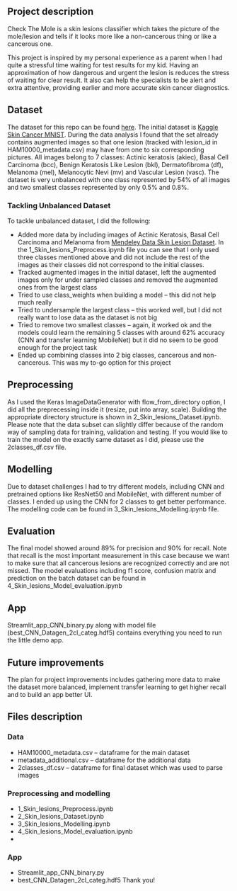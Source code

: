 ## Project description
Check The Mole is a skin lesions classifier which takes the picture of the mole/lesion and tells if it looks more like a non-cancerous thing or like a cancerous one. 

This project is inspired by my personal experience as a parent when I had quite a stressful time waiting for test results for my kid. Having an approximation of how dangerous and urgent the lesion is reduces the stress of waiting for clear result. It also can help the specialists to be alert and extra attentive, providing earlier and more accurate skin cancer diagnostics.
## Dataset
The dataset for this repo can be found [here](https://drive.google.com/file/d/1qQhg56kZ8Tqh4Cv0a7Tjvpnx6YcnOzPG/view?usp=sharing).
The initial dataset is [Kaggle Skin Cancer MNIST](https://www.kaggle.com/kmader/skin-cancer-mnist-ham10000). During the data analysis I found that the set already contains augmented images so that one lesion (tracked with lesion_id in HAM10000_metadata.csv) may have from one to six corresponding pictures. 
All images belong to 7 classes: Actinic keratosis (akiec), Basal Cell Carcinoma (bcc), Benign Keratosis Like Lesion (bkl), Dermatofibroma (df), Melanoma (mel), Melanocytic Nevi (mv) and Vascular Lesion (vasc). The dataset is very unbalanced with one class represented by 54% of all images and two smallest classes represented by only 0.5% and 0.8%.
### Tackling Unbalanced Dataset
To tackle unbalanced dataset, I did the following:
-	Added more data by including images of Actinic Keratosis, Basal Cell Carcinoma and Melanoma from [Mendeley Data Skin Lesion Dataset](https://data.mendeley.com/datasets/zr7vgbcyr2/1). In the 1_Skin_lesions_Preprocess.ipynb file you can see that I only used three classes mentioned above and did not include the rest of the images as their classes did not correspond to the initial classes.
-	Tracked augmented images in the initial dataset, left the augmented images only for under sampled classes and removed the augmented ones from the largest class
-	Tried to use class_weights when building a model – this did not help much really
-	Tried to undersample the largest class – this worked well, but I did not really want to lose data as the dataset is not big
-	Tried to remove two smallest classes – again, it worked ok and the models could learn the remaining 5 classes with around 62% accuracy (CNN and transfer learning MobileNet) but it did no seem to be good enough for the project task
-	Ended up combining classes into 2 big classes, cancerous and non-cancerous. This was my to-go option for this project
## Preprocessing
As I used the Keras ImageDataGenerator with flow_from_directory option, I did all the preprecessing inside it (resize, put into array, scale). Building the appropriate directory structure is shown in 2_Skin_lesions_Dataset.ipynb. 
Please note that the data subset can slightly differ because of the random way of sampling data for training, validation and testing. If you would like to train the  model on the exactly same dataset as I did, please use the 2classes_df.csv file. 

## Modelling
Due to dataset challenges I had to try different models, including CNN and pretrained options like ResNet50 and MobileNet, with different number of classes. I ended up using the CNN for 2 classes to get better performance. The modelling code can be found in 3_Skin_lesions_Modelling.ipynb file. 
## Evaluation
The final model showed around 89% for precision and 90% for recall. Note that recall is the most important measurement in this case because we want to make sure that all cancerous lesions are recognized correctly and are not missed. The model evaluations including f1 score, confusion matrix and prediction on the batch dataset can be found in 4_Skin_lesions_Model_evaluation.ipynb
## App
Streamlit_app_CNN_binary.py along with model file (best_CNN_Datagen_2cl_categ.hdf5) contains everything you need to run the little demo app.
## Future improvements
The plan for project improvements includes gathering more data to make the dataset more balanced, implement transfer learning to get higher recall and to build an app better UI.
## Files description
### Data
-	HAM10000_metadata.csv – dataframe for the main dataset
-	metadata_additional.csv – dataframe for the additional data
-	2classes_df.csv – dataframe for final dataset which was used to parse images
### Preprocessing and modelling
-	1_Skin_lesions_Preprocess.ipynb
-	2_Skin_lesions_Dataset.ipynb
-	3_Skin_lesions_Modelling.ipynb
-	4_Skin_lesions_Model_evaluation.ipynb
-	
### App
-	Streamlit_app_CNN_binary.py
-	best_CNN_Datagen_2cl_categ.hdf5
Thank you!
 
